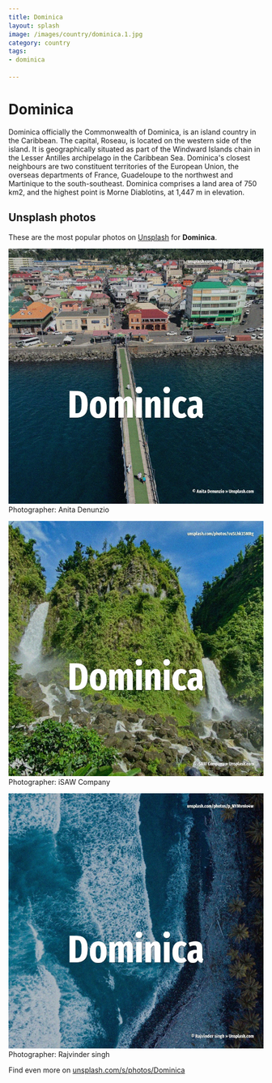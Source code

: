 ```yaml
---
title: Dominica
layout: splash
image: /images/country/dominica.1.jpg
category: country
tags:
- dominica

---
```

# Dominica

Dominica  officially the Commonwealth of Dominica, is an island country in the Caribbean. The capital, Roseau, is located on the western side of the island. It is geographically situated as part of the Windward Islands chain in the Lesser Antilles  archipelago in the Caribbean Sea. Dominica's closest neighbours are two constituent territories of the European Union, the overseas  departments of France, Guadeloupe to the northwest and Martinique to the south-southeast. Dominica comprises a land area of 750 km2, and the highest point is Morne Diablotins, at 1,447 m   in elevation. 

 
## Unsplash photos
These are the most popular photos on [Unsplash](https://unsplash.com) for **Dominica**.
 
![Dominica](/images/country/dominica.1.jpg)
Photographer:  Anita Denunzio
 
![Dominica](/images/country/dominica.2.jpg)
Photographer:  iSAW Company
 
![Dominica](/images/country/dominica.3.jpg)
Photographer:  Rajvinder singh
 
Find even more on [unsplash.com/s/photos/Dominica](https://unsplash.com/s/photos/Dominica)
 

